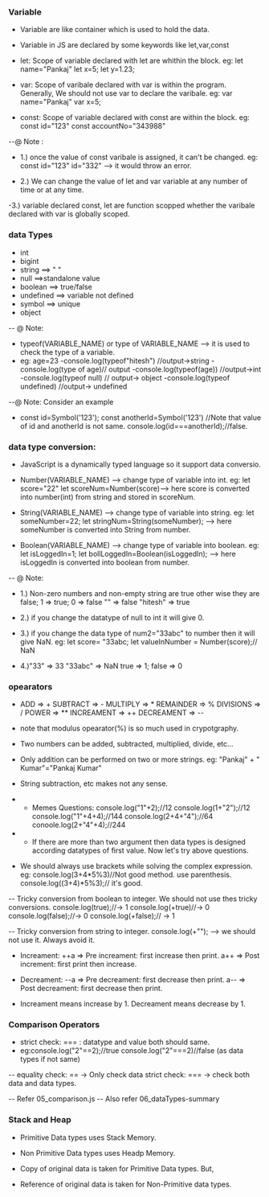### Variable ###
- Variable are like container which is used to hold the data.
- Variable in JS are declared by some keywords like let,var,const

- let: Scope of variable declared with let are whithin the block.
    eg: let name="Pankaj"
        let x=5;
        let y=1.23;

- var: Scope of varibale declared with var is within the program.
    Generally, We should not use var to declare the varibale.
    eg: var name="Pankaj"
        var x=5;

- const: Scope of variable declared with const are within the block.
    eg: const id="123"
        const accountNo="343988"

--@  Note :
- 1.) once the value of const varibale is assigned, it can't be changed.
    eg: const id="123"
        id="332" --> it would throw an error.

- 2.) We can change the value of let and var variable at any number of time or at any time.

-3.) variable declared const, let are function scopped whether the varibale declared with var is globally scoped.


### data Types ###
- int
- bigint
- string  ==> " "
- null ==>standalone value
- boolean  ==> true/false
- undefined ==> variable not defined
- symbol  ==> unique
- object

-- @ Note:
- typeof(VARIABLE_NAME) or type of VARIABLE_NAME --> it is used to check the type of a variable.
- eg:
     age=23
    -console.log(typeof"hitesh") //output->string
    -console.log(type of age)// output
    -console.log(typeof(age)) //output->int
    -console.log(typeof null) // output-> object
    -console.log(typeof undefined) //output-> undefined

--@ Note: Consider an example
- const id=Symbol('123');
  const anotherId=Symbol('123')
//Note that value of id and anotherId is not same.
console.log(id===anotherId);//false.


### data type conversion:
- JavaScript is a dynamically typed language so it support data conversio.

- Number(VARIABLE_NAME) --> change type of variable into int.
    eg: let score="22"
        let scoreNum=Number(score)--> here score is converted into number(int) from string and stored in scoreNum.

- String(VARIABLE_NAME) --> change type of variable into string.
    eg: let someNumber=22;
        let stringNum=String(someNumber); --> here someNumber is converted into String from number.

- Boolean(VARIABLE_NAME)  --> change type of variable into boolean.
    eg: let isLoggedIn=1;
        let bollLoggedIn=Boolean(isLoggedIn); --> here isLoggedIn is converted into boolean from number.

-- @ Note:
- 1.) Non-zero numbers and non-empty string are true other wise they are false;
    1 => true; 
    0 => false
    "" => false
    "hitesh" => true
  
- 2.) if you change the datatype of null to int  it will give 0.

- 3.) if you change the data type of num2="33abc" to number then it will give NaN.
    eg:
    let score= "33abc;
    let valueInNumber = Number(score);// NaN

- 4.)"33" => 33
    "33abc" => NaN
    true => 1; false => 0


### opearators ###
- ADD => +
  SUBTRACT => -
  MULTIPLY => *
  REMAINDER => %
  DIVISIONS => /
  POWER => **
  INCREAMENT => ++
  DECREAMENT => --

- note that modulus opearator(%) is so much used in crypotgraphy.

- Two numbers can be added, subtracted, multiplied, divide, etc...

- Only addition can be performed on two or more strings.
    eg: "Pankaj" + " Kumar"="Pankaj Kumar"
- String subtraction, etc makes not any sense.

- + Memes Questions:
    console.log("1"+2);//12
    console.log(1+"2");//12
    console.log("1"+4+4);//144
    console.log(2+4+"4");//64
    conoole.log(2+"4"+4);//244

- + If there are more than two argument then data types is designed according datatypes of first value. Now let's try above questions.

- We should always use brackets while solving the complex expression.
  eg: console.log(3+4*5%3)//Not good method. use parenthesis.
    console.log((3+4)*5%3);// it's good.


-- Tricky conversion from boolean to integer. We should not use thes tricky conversions.
    console.log(true);//-> 1
    console.log(+true)//-> 0
    console.log(false);//-> 0
    console.log(+false);// -> 1

-- Tricky conversion from string to integer.
    console.log(+"");
    --> we should not use it. Always avoid it.


- Increament:
    ++a => Pre increament: first increase then print.
    a++ => Post increment: first print then increase.

- Decreament:
    --a => Pre decreament: first decrease then print.
    a-- => Post decreament: first decrease then print.

- Increament means increase by 1. 
  Decreament means decrease by 1.


### Comparison Operators ### 
- strict check:  ===  : datatype and value both should same.
- eg:console.log("2"==2);//true
    console.log("2"===2)//false (as data types if not same)

-- equality check: == -> Only check data
   strict check: === -> check both data and data types.

-- Refer 05_comparison.js
-- Also refer 06_dataTypes-summary


### Stack and Heap ###
- Primitive Data types uses Stack Memory.
- Non Primitive Data types uses Headp Memory.

- Copy of original data is taken for Primitive Data types. But,
- Reference of original data is taken for Non-Primitive data types.
